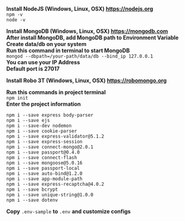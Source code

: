 **Install NodeJS (Windows, Linux, OSX) https://nodejs.org** \
```npm -v```\
```node -v```

**Install MongoDB (Windows, Linux, OSX) https://mongodb.com** \
**After install MongoDB, add MongoDB path to Environment Variable**\
**Create data/db on your system**\
**Run this command in terminal to start MongoDB**\
```mongod --dbpath=/your-path/data/db --bind_ip 127.0.0.1```\
**You can use your IP Address**\
**Default port is 27017**

**Install Robo 3T (Windows, Linux, OSX) https://robomongo.org** 

**Run this commands in project terminal**\
```npm init```\
**Enter the project information**

```npm i --save express body-parser```\
```npm i --save ejs```\
```npm i --save-dev nodemon```\
```npm i --save cookie-parser```\
```npm i --save express-validator@5.1.2```\
```npm i --save express-session```\
```npm i --save connect-mongo@2.0.1```\
```npm i --save passport@0.4.0```\
```npm i --save connect-flash```\
```npm i --save mongoose@5.0.16```\
```npm i --save passport-local```\
```npm i --save auto-bind@1.2.0```\
```npm i --save app-module-path```\
```npm i --save express-recaptcha@4.0.2```\
```npm i --save bcrypt```\
```npm i --save unique-string@1.0.0```\
```npm i --save dotenv```

**Copy** ```.env-sample``` **to** ```.env``` **and customize configs**